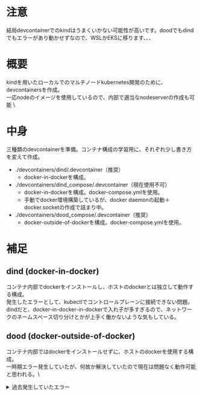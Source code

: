 # 注意
結局devcontainerでのkindはうまくいかない可能性が高いです。doodでもdindでもエラーがあり動かせずなので、WSLかEKSに移ります、、、

# 概要
kindを用いたローカルでのマルチノードkubernetes開発のために、devcontainersを作成。\
一応nodeのイメージを使用しているので、内部で適当なnodeserverの作成も可能 \ 

# 中身
三種類のdevcontainerを準備。コンテナ構成の学習用に、それぞれ少し書き方を変えて作成。
- ./devcontainers/dind/.devcontainer（推奨）
    - docker-in-dockerを構成。
- ./devcontainers/dind_compose/.devcontainer（現在使用不可）
    - docker-in-dockerを構成。docker-compose.ymlを使用。
    - 手動でdocker環境構築しているが、docker daemonの起動＋docker.socketの作成で詰まり中。
- ./devcontainers/dood_compose/.devcontainer（推奨）
    - docker-outside-of-dockerを構成。docker-compose.ymlを使用。

# 補足
## dind (docker-in-docker)
コンテナ内部でdockerをインストールし、ホストのdockerとは独立して動作する構成。\
発生したエラーとして、kubectlでコントロールプレーンに接続できない問題。dindだと、docker-in-docker-in-dockerで入れ子が多すぎるので、ネットワークのネームスペース切り分けとかが上手く働かないような気もしている。
## dood (docker-outside-of-docker)
コンテナ内部ではdockerをインストールせずに、ホストのdockerを使用する構成。\
一時期エラー発生していたが、何故か解決していたので現在は問題なく動作可能と思われる。\
<details><summary>過去発生していたエラー</summary>

`kind create cluster`実行時に下記エラーが発生する。
```
node ➜ /workspaces $ kind create cluster --image kindest/node:v1.32.0
Creating cluster "kind" ...
 ✓ Ensuring node image (kindest/node:v1.32.0) 🖼
 ✓ Preparing nodes 📦  
 ✓ Writing configuration 📜 
 ✗ Starting control-plane 🕹️ 
Deleted nodes: ["kind-control-plane"]
ERROR: failed to create cluster: failed to remove control plane taint: command "docker exec --privileged kind-control-plane kubectl --kubeconfig=/etc/kubernetes/admin.conf taint nodes --all node-role.kubernetes.io/control-plane-" failed with error: exit status 1
Command Output: E0517 02:25:28.067661     518 memcache.go:265] "Unhandled Error" err="couldn't get current server API group list: Get \"https://kind-control-plane:6443/api?timeout=32s\": dial tcp 172.18.0.2:6443: connect: connection refused"
E0517 02:25:28.069300     518 memcache.go:265] "Unhandled Error" err="couldn't get current server API group list: Get \"https://kind-control-plane:6443/api?timeout=32s\": dial tcp 172.18.0.2:6443: connect: connection refused"
The connection to the server kind-control-plane:6443 was refused - did you specify the right host or port?
```
原因はあんまり理解できてないが、何故かdocker-outside-of-dockerの場合のみDNS解決が遅延しコントロールプレーンのtaintが削除されるためらしい。([参考ISSUE](https://github.com/kubernetes-sigs/kind/issues/2867))\
上記ISSUEでは、コード内部でtaint削除直前にsleepを追加することによって、DNS解決の遅延による影響に対処していたが推奨されない方法。
</details>